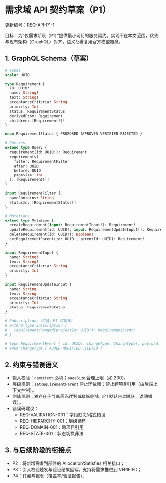 # 需求域 API 契约草案（P1）

更新编号：REQ-API-P1-1

目标：为“仅需求阶段（P1）”提供最小可用的服务契约。实现不在本文范围，优先与现有架构（GraphQL）对齐，语义尽量复用官方模型概念。

## 1. GraphQL Schema（草案）
```graphql
# Types
scalar UUID

type Requirement {
  id: UUID!
  name: String!
  text: String!
  acceptanceCriteria: String
  priority: Int
  status: RequirementStatus
  derivedFrom: Requirement
  children: [Requirement!]!
}

enum RequirementStatus { PROPOSED APPROVED VERIFIED REJECTED }

# Queries
extend type Query {
  requirement(id: UUID!): Requirement
  requirements(
    filter: RequirementFilter
    after: UUID
    before: UUID
    pageSize: Int
  ): [Requirement!]!
}

input RequirementFilter {
  nameContains: String
  statusIn: [RequirementStatus!]
}

# Mutations
extend type Mutation {
  createRequirement(input: RequirementInput!): Requirement!
  updateRequirement(id: UUID!, input: RequirementUpdateInput!): Requirement!
  deleteRequirement(id: UUID!): Boolean!
  setRequirementParent(id: UUID!, parentId: UUID): Requirement!
}

input RequirementInput {
  name: String!
  text: String!
  acceptanceCriteria: String
  priority: Int
}

input RequirementUpdateInput {
  name: String
  text: String
  acceptanceCriteria: String
  priority: Int
  status: RequirementStatus
}

# Subscriptions（可选，P1 可暂缓）
# extend type Subscription {
#   requirementChanged(projectId: UUID!): RequirementEvent!
# }

# type RequirementEvent { id: UUID!, changeType: ChangeType!, payload: Requirement }
# enum ChangeType { ADDED MODIFIED DELETED }
```

## 2. 约束与错误语义
- 输入校验：`name`/`text` 必填；`pageSize` 合理上限（如 200）。
- 层级规则：`setRequirementParent` 禁止环依赖；禁止跨项目引用（由后端上下文控制）。
- 删除规则：若存在子节点需先迁移或级联删除（P1 默认禁止级联，返回错误）。
- 错误码建议：
  - REQ-VALIDATION-001：字段缺失/格式错误
  - REQ-HIERARCHY-001：层级循环
  - REQ-DOMAIN-001：跨项目引用
  - REQ-STATE-001：状态切换非法

## 3. 与后续阶段的衔接点
- P2：将新增需求到部件的 Allocation/Satisfies 相关接口；
- P3：引入校验触发与验证结果回写，支持将需求推进到 VERIFIED；
- P4：订阅与报表（覆盖率/验证报告）。
